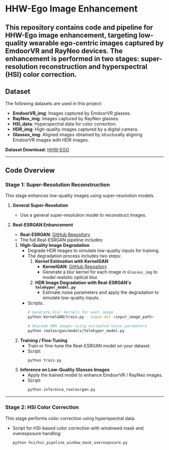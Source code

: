 # HHW-Ego Image Enhancement

**This repository contains code and pipeline for **HHW-Ego** image enhancement, targeting low-quality wearable ego-centric images captured by EmdoorVR and RayNeo devices. The enhancement is performed in two stages: super-resolution reconstruction and hyperspectral (HSI) color correction.**
---

## Dataset

The following datasets are used in this project:

- **EmdoorVR_img**: Images captured by EmdoorVR glasses.  
- **RayNeo_img**: Images captured by RayNeo glasses.  
- **HSI_data**: Hyperspectral data for color correction.  
- **HDR_img**: High-quality images captured by a digital camera.  
- **Glasses_img**: Aligned images obtained by structurally aligning EmdoorVR images with HDR images.

**Dataset Download:** [HHW-EGO](https://pan.quark.cn/s/90dee531b04a)

---

## Code Overview

### Stage 1: Super-Resolution Reconstruction

This stage enhances low-quality images using super-resolution models.

1. **General Super-Resolution**  
   - Use a general super-resolution model to reconstruct images.

2. **Real-ESRGAN Enhancement**
   - **Real-ESRGAN**: [GitHub Repository](https://github.com/xinntao/Real-ESRGAN)
   - The full Real-ESRGAN pipeline includes:
   1. **High-Quality Image Degradation**  
      - Degrade HDR images to simulate low-quality inputs for training.  
      - The degradation process includes two steps:  
        1. **Kernel Estimation with KernelGAN**
           - **KernelGAN**: [GitHub Repository](https://github.com/sefibk/KernelGAN)
           - Generate a blur kernel for each image in `Glasses_img` to model realistic optical blur.  
        3. **HDR Image Degradation with Real-ESRGAN's `telehyper_model.py`**  
           - Estimate noise parameters and apply the degradation to simulate low-quality inputs.  
      - Scripts:  
        ```bash
        # Generate blur kernels for each image
        python KernelGAN/train.py --input-dir <input_image_path>
   
        # Degrade HDR images using estimated noise parameters
        python realesrgan/models/telehyper_model.py
        ```
     2. **Training / Fine-Tuning**  
        - Train or fine-tune the Real-ESRGAN model on your dataset.  
        - Script:  
          ```bash
          python train.py
          ```
     3. **Inference on Low-Quality Glasses Images**  
        - Apply the trained model to enhance EmdoorVR / RayNeo images.  
        - Script:  
          ```bash
          python inference_realesrgan.py
          ```


---

### Stage 2: HSI Color Correction

This stage performs color correction using hyperspectral data.

- Script for HSI-based color correction with windowed mask and overexposure handling:  
  ```bash
  python hsi/hsi_pipeline_window_mask_overexposure.py
